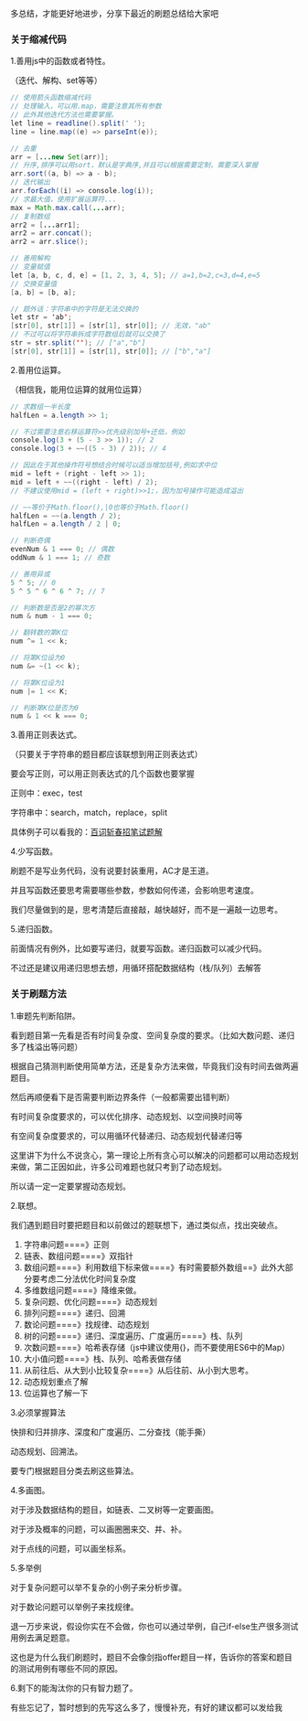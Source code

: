 多总结，才能更好地进步，分享下最近的刷题总结给大家吧

### 关于缩减代码 

1.善用js中的函数或者特性。

（迭代、解构、set等等）

```java
// 使用箭头函数缩减代码
// 处理输入，可以用.map，需要注意其所有参数
// 此外其他迭代方法也需要掌握。
let line = readline().split(' ');
line = line.map((e) => parseInt(e));

// 去重
arr = [...new Set(arr)];
// 升序,排序可以用sort，默认是字典序,并且可以根据需要定制，需要深入掌握
arr.sort((a, b) => a - b);
// 迭代输出
arr.forEach((i) => console.log(i));
// 求最大值，使用扩展运算符...
max = Math.max.call(...arr);
// 复制数组
arr2 = [...arr1];
arr2 = arr.concat();
arr2 = arr.slice();

// 善用解构
// 变量赋值
let [a, b, c, d, e] = [1, 2, 3, 4, 5]; // a=1,b=2,c=3,d=4,e=5
// 交换变量值
[a, b] = [b, a];

// 题外话：字符串中的字符是无法交换的
let str = 'ab';
[str[0], str[1]] = [str[1], str[0]]; // 无效，"ab"
// 不过可以将字符串拆成字符数组后就可以交换了
str = str.split(''); // ["a","b"]
[str[0], str[1]] = [str[1], str[0]]; // ["b","a"]
```

2.善用位运算。

（相信我，能用位运算的就用位运算）

```java
// 求数组一半长度
halfLen = a.length >> 1;

// 不过需要注意右移运算符>>优先级别加号+还低，例如
console.log(3 + (5 - 3 >> 1)); // 2
console.log(3 + ~~((5 - 3) / 2)); // 4

// 因此在于其他操作符号想结合时候可以适当增加括号,例如求中位
mid = left + (right - left >> 1);
mid = left + ~~((right - left) / 2);
// 不建议使用mid = (left + right)>>1;，因为加号操作可能造成溢出

// ~~等价于Math.floor(),|0也等价于Math.floor()
halfLen = ~~(a.length / 2);
halfLen = a.length / 2 | 0;

// 判断奇偶
evenNum & 1 === 0; // 偶数
oddNum & 1 === 1; // 奇数

// 善用异或
5 ^ 5; // 0
5 ^ 5 ^ 6 ^ 6 ^ 7; // 7

// 判断数是否是2的幂次方
num & num - 1 === 0;

// 翻转数的第K位
num ^= 1 << k;

// 将第K位设为0
num &= ~(1 << k);

// 将第K位设为1
num |= 1 << K;

// 判断第K位是否为0
num & 1 << k === 0;
```

3.善用正则表达式。

（只要关于字符串的题目都应该联想到用正则表达式）

要会写正则，可以用正则表达式的几个函数也要掌握

正则中：exec，test

字符串中：search，match，replace，split

具体例子可以看我的：[百词斩春招笔试题解][Link 1]

4.少写函数。

刷题不是写业务代码，没有说要封装重用，AC才是王道。

并且写函数还要思考需要哪些参数，参数如何传递，会影响思考速度。

我们尽量做到的是，思考清楚后直接敲，越快越好，而不是一遍敲一边思考。

5.递归函数。

前面情况有例外，比如要写递归，就要写函数。递归函数可以减少代码。

不过还是建议用递归思想去想，用循环搭配数据结构（栈/队列）去解答

### 关于刷题方法 

1.审题先判断陷阱。

看到题目第一先看是否有时间复杂度、空间复杂度的要求。（比如大数问题、递归多了栈溢出等问题）

根据自己猜测判断使用简单方法，还是复杂方法来做，毕竟我们没有时间去做两遍题目。

然后再顺便看下是否需要判断边界条件（一般都需要出错判断）

有时间复杂度要求的，可以优化排序、动态规划、以空间换时间等

有空间复杂度要求的，可以用循环代替递归、动态规划代替递归等

这里讲下为什么不说贪心，第一理论上所有贪心可以解决的问题都可以用动态规划来做，第二正因如此，许多公司难题也就只考到了动态规划。

所以请一定一定要掌握动态规划。

2.联想。

我们遇到题目时要把题目和以前做过的题联想下，通过类似点，找出突破点。

1.  字符串问题====》正则
2.  链表、数组问题====》双指针
3.  数组问题====》利用数组下标来做====》有时需要额外数组==》此外大部分要考虑二分法优化时间复杂度
4.  多维数组问题====》降维来做。
5.  复杂问题、优化问题====》动态规划
6.  排列问题====》递归、回溯
7.  数论问题====》找规律、动态规划
8.  树的问题====》递归、深度遍历、广度遍历====》栈、队列
9.  次数问题====》哈希表存储（js中建议使用\{\}，而不要使用ES6中的Map）
10. 大小值问题====》栈、队列、哈希表做存储
11. 从前往后、从大到小比较复杂====》从后往前、从小到大思考。
12. 动态规划重点了解
13. 位运算也了解一下

3.必须掌握算法

快排和归并排序、深度和广度遍历、二分查找（能手撕）

动态规划、回溯法。

要专门根据题目分类去刷这些算法。

4.多画图。

对于涉及数据结构的题目，如链表、二叉树等一定要画图。

对于涉及概率的问题，可以画圈圈来交、并、补。

对于点线的问题，可以画坐标系。

5.多举例

对于复杂问题可以举不复杂的小例子来分析步骤。

对于数论问题可以举例子来找规律。

退一万步来说，假设你实在不会做，你也可以通过举例，自己if-else生产很多测试用例去满足题意。

这也是为什么我们刷题时，题目不会像剑指offer题目一样，告诉你的答案和题目的测试用例有哪些不同的原因。

6.剩下的能淘汰你的只有智力题了。

有些忘记了，暂时想到的先写这么多了，慢慢补充，有好的建议都可以发给我


[Link 1]: https://www.nowcoder.com/discuss/70412